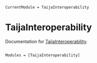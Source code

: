 ```@meta
CurrentModule = TaijaInteroperability
```

# TaijaInteroperability

Documentation for [TaijaInteroperability](https://github.com/a/TaijaInteroperability.jl).

```@index
```

```@autodocs
Modules = [TaijaInteroperability]
```
